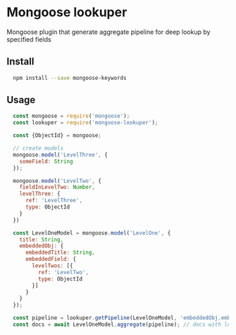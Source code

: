 # Mongoose lookuper

Mongoose plugin that generate aggregate pipeline for deep lookup by specified fields

## Install

```sh
  npm install --save mongoose-keywords
```

## Usage

```javascript
  const mongoose = require('mongoose');
  const lookuper = require('mongoose-lookuper');

  const {ObjectId} = mongoose;

  // create models
  mongoose.model('LevelThree', {
    someField: String
  });

  mongoose.model('LevelTwo', {
    fieldInLevelTwo: Number,
    levelThree: {
      ref: 'LevelThree',
      type: ObjectId
    }
  })

  const LevelOneModel = mongoose.model('LevelOne', {
    title: String,
    embeddedObj: {
      embeddedTitle: String,
      embeddedField: {
        levelTwos: [{
          ref: 'LevelTwo',
          type: ObjectId
        }]
      }
    }
  });

  const pipeline = lookuper.getPipeline(LevelOneModel, 'embeddedObj.embeddedField.levelTwos.levelThree');
  const docs = await LevelOneModel.aggregate(pipeline); // docs with lookuped fields


```
